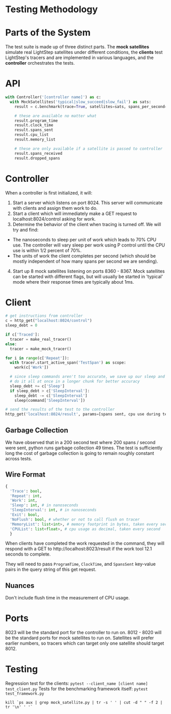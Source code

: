 # Testing Methodology

# Parts of the System

The test suite is made up of three distinct parts. The **mock satellites** simulate real LightStep satellites under different conditions, the **clients** test LightStep's tracers and are implemented in various languages, and the **controller** orchestrates the tests.

# API

```python
with Controller('[controller name]') as c:
  with MockSatellites('typical|slow_succeed|slow_fail') as sats:
    result = c.benchmark(trace=True, satellites=sats, spans_per_second=100)

    # these are available no matter what
    result.program_time
    result.clock_time
    result.spans_sent
    result.cpu_list
    result.memory_list

    # these are only available if a satellite is passed to controller
    result.spans_received
    result.dropped_spans
```

# Controller

When a controller is first initialized, it will:

1.  Start a server which listens on port 8024. This server will communicate with clients and assign them work to do.
2.  Start a client which will immediately make a GET request to localhost:8024/control asking for work.
3.  Determine the behavior of the client when tracing is turned off. We will try and find:

- The nanoseconds to sleep per unit of work which leads to 70% CPU use. The controller will vary sleep per work using P control until the CPU use is within 1/2 percent of 70%.
- The units of work the client completes per second (which should be mostly independent of how many spans per second we are sending).

4.  Start up 8 mock satellites listening on ports 8360 - 8367. Mock satellites can be started with different flags, but will usually be started in 'typical' mode where their response times are typically about 1ms.

# Client

```python
# get instructions from controller
c = http_get("localhost:8024/control")
sleep_debt = 0

if c['Traced']:
  tracer = make_real_tracer()
else:
  tracer = make_mock_tracer()

for i in range(c['Repeat']):
  with tracer.start_active_span('TestSpan') as scope:
    work(c['Work'])

  # since sleep commands aren't too accurate, we save up our sleep and
  # do it all at once in a longer chunk for better accuracy
  sleep_debt += c['Sleep']
  if sleep_debt > c['SleepInterval']:
    sleep_debt -= c['SleepInterval']
    sleep(command['SleepInterval'])

# send the results of the test to the controller
http_get('localhost:8024/result', params=[spans sent, cpu use during test, test time, etc...])
```

## Garbage Collection

We have observed that in a 200 second test where 200 spans / second were sent, python runs garbage collection 49 times. The test is sufficiently long the cost of garbage collection is going to remain roughly constant across tests.

## Wire Format

```python
{
  'Trace': bool,
  'Repeat': int,
  'Work': int,
  'Sleep': int, # in nanoseconds
  'SleepInterval': int, # in nanoseconds
  'Exit': bool,
  'NoFlush': bool, # whether or not to call flush on tracer
  'MemoryList': list<int>, # memory footprint in bytes, taken every second
  'CPUList': list<float>, # cpu usage as decimal, taken every second
  }
```

When clients have completed the work requested in the command, they will respond with a GET to http://localhost:8023/result if the work tool 12.1 seconds to complete.

They will need to pass `ProgramTime`, `ClockTime`, and `SpansSent` key-value pairs in the query string of this get request.

## Nuances

Don't include flush time in the measurement of CPU usage.

# Ports

8023 will be the standard port for the controller to run on.
8012 - 8020 will be the standard ports for mock satellites to run on. Satellites will prefer earlier numbers, so tracers which can target only one satellite should target 8012.

# Testing

Regression test for the clients: `pytest --client_name [client name] test_client.py`
Tests for the benchmarking framework itself: `pytest test_framework.py`

```
kill `ps aux | grep mock_satellite.py | tr -s ' ' | cut -d " " -f 2 | tr '\n' ' '`
```
